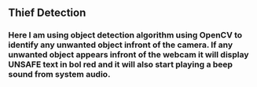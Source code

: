 ## Thief Detection
### Here I am using object detection algorithm using OpenCV to identify any unwanted object infront of the camera. If any unwanted object appears infront of the webcam it will display UNSAFE text in bol red and it will also start playing a beep sound from system audio.
